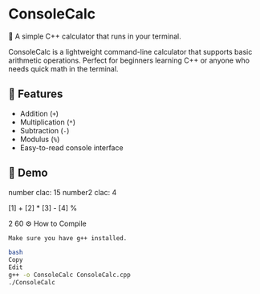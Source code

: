 # ConsoleCalc

🚀 A simple C++ calculator that runs in your terminal.

ConsoleCalc is a lightweight command-line calculator that supports basic arithmetic operations. Perfect for beginners learning C++ or anyone who needs quick math in the terminal.

## 🔢 Features

- Addition (`+`)
- Multiplication (`*`)
- Subtraction (`-`)
- Modulus (`%`)
- Easy-to-read console interface

## 🧪 Demo


number clac: 15
number2 clac: 4

[1] +
[2] *
[3] -
[4] %

2
60
⚙️ How to Compile
```bash
Make sure you have g++ installed.

bash
Copy
Edit
g++ -o ConsoleCalc ConsoleCalc.cpp
./ConsoleCalc
